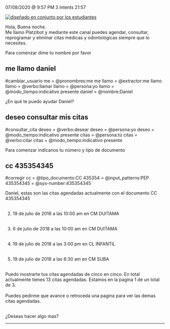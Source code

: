 

07/08/2020 @
9:57
PM
3
Intents
21:57
 
<a href="https://imgur.com/fMUI13D"><img src="https://i.imgur.com/fMUI13Dt.jpg" title="diseñado en conjunto por los estudiantes" /></a>
 
<div class="msgj">Hola, Buena noche.</div>
 
<div class="msgj">Me llamo Platzibot y mediante este canal puedes agendar, consultar, reprogramar y eliminar citas médicas y odontológicas siempre que lo necesites.</div>
 
Para comenzar dime tu nombre por favor
## me llamo daniel
#cambiar_usuario
me = @pronombres:me
me llamo = @extractor:me llamo
llamo = @verbo:llamar
llamo = @persona:yo
llamo = @modo_tiempo:indicativo presente
daniel = @nombre:Daniel
 
 
¿En qué te puedo ayudar Daniel?
## deseo consultar mis citas
#consultar_cita
deseo = @verbo:desear
deseo = @persona:yo
deseo = @modo_tiempo:indicativo presente
citas = @persona:tú
citas = @verbo:citar
citas = @modo_tiempo:indicativo presente
 
Para comenzar indícanos tu número y tipo de documento
## cc 435354345
#corregir
cc = @tipo_documento:CC
435354 = @input_patterns:PEP
435354345 = @sys-number:435354345
 
 
Daniel, estas son las citas agendadas actualmente con el documento CC 435354345</br></br>
 
 
2. 19 de julio de 2018 a las 10:00 am en CM DUITAMA</br></br>
 
3. 6 de julio de 2018 a las 10:00 am en CM DUITAMA</br></br>
 
4. 19 de julio de 2018 a las 3:00 pm en CL INFANTIL</br></br>
 
5. 19 de julio de 2018 a las 6:30 am en CM SUBA</br></br>
 
Puedo mostrarte tus citas agendadas de cinco en cinco. En total actualmente tienes 13 citas agendadas. Estamos en la pagina 1 de un total de 3.</br></br> Puedes pedirme que avance o retroceda una pagina para ver las demas citas agendadas.</br></br>
 
¿Deseas hacer algo mas?


---
